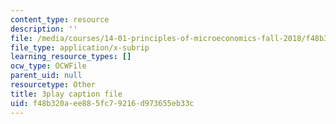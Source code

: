 ```yaml
---
content_type: resource
description: ''
file: /media/courses/14-01-principles-of-microeconomics-fall-2018/f48b320aee885fc79216d973655eb33c_PC3qooaF5Xs.vtt
file_type: application/x-subrip
learning_resource_types: []
ocw_type: OCWFile
parent_uid: null
resourcetype: Other
title: 3play caption file
uid: f48b320a-ee88-5fc7-9216-d973655eb33c
---
```

